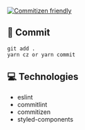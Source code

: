 [![Commitizen friendly](https://img.shields.io/badge/commitizen-friendly-brightgreen.svg)](http://commitizen.github.io/cz-cli/)
## :tada: Commit

```
git add .
yarn cz or yarn commit
```
## :computer: Technologies
- eslint
- commitlint
- commitizen
- styled-components
